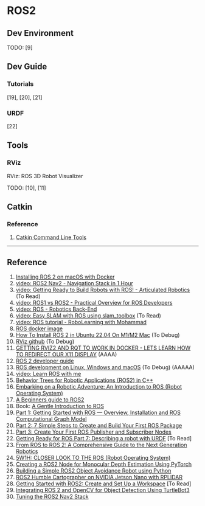 # ROS2


## Dev Environment

TODO: [9]

## Dev Guide

### Tutorials
[19], [20], [21]

### URDF
[22]


## Tools

### RViz
RViz: ROS 3D Robot Visualizer

TODO: [10], [11]

## Catkin

### Reference
1. [Catkin Command Line Tools](https://catkin-tools.readthedocs.io/en/latest/index.html)


<hr/>

## Reference
1. [Installing ROS 2 on macOS with Docker](https://foxglove.dev/blog/installing-ros2-on-macos-with-docker)
2. [video: ROS2 Nav2 - Navigation Stack in 1 Hour](https://www.youtube.com/watch?v=idQb2pB-h2Q)
3. [video: Getting Ready to Build Robots with ROS! - Articulated Robotics](https://www.youtube.com/playlist?list=PLunhqkrRNRhYYCaSTVP-qJnyUPkTxJnBt) (To Read)
4. [video: ROS1 vs ROS2 - Practical Overview for ROS Developers](https://www.youtube.com/watch?v=yn638LmVwlw)
5. [video: ROS - Robotics Back-End](https://www.youtube.com/playlist?list=PLLSegLrePWgIPU02-lpVtp58268VB3eCG) 
6. [video: Easy SLAM with ROS using slam_toolbox](https://www.youtube.com/watch?v=ZaiA3hWaRzE) (To Read)
7. [video: ROS tutorial - RoboLearning with Mohammad](https://www.youtube.com/playlist?list=PLDjgHhClgpyQqk6FS-xTfvankuRczxA2_)
8. [ROS docker image](https://hub.docker.com/r/osrf/ros)
9. [How To Install ROS 2 in Ubuntu 22.04 On M1/M2 Mac](https://www.theroboticsspace.com/blog/How-To-Install-ROS-2-in-Ubuntu-22-04-On-M1-Mac/) (To Debug)
10. [RViz github](https://github.com/ros2/rviz) (To Debug)
11. [GETTING RVIZ2 AND RQT TO WORK IN DOCKER - LETS LEARN HOW TO REDIRECT OUR X11 DISPLAY](https://www.kevsrobots.com/learn/learn_ros/14_docker_x11.html) (AAAA)
12. [ROS 2 developer guide](https://docs.ros.org/en/iron/The-ROS2-Project/Contributing/Developer-Guide.html)
13. [ROS development on Linux, Windows and macOS](https://ubuntu.com/blog/ros-development-on-linux-windows-and-macos) (To Debug) (AAAAA)
14. [video: Learn ROS with me](https://www.youtube.com/playlist?list=PLU9tksFlQRircAdEplrH9NMm4WtSA8yzi)
15. [Behavior Trees for Robotic Applications (ROS2) in C++](https://markus-x-buchholz.medium.com/behavior-trees-in-c-for-robotic-applications-ros2-775ec0e97856)
16. [Embarking on a Robotic Adventure: An Introduction to ROS (Robot Operating System)](https://medium.com/@kushantp179/embarking-on-a-robotic-adventure-an-introduction-to-ros-robot-operating-system-1d7972ca249d)
17. [A Beginners guide to ROS2](https://medium.com/@tetraengnrng/a-beginners-guide-to-ros2-29721dcf49c8)
18. Book: [A Gentle Introduction to ROS](https://jokane.net/agitr/)
19. [Part 1: Getting Started with ROS — Overview, Installation and ROS Computational Graph Model](https://medium.com/analytics-vidhya/getting-started-with-ros-overview-installation-and-ros-computational-graph-model-e94d7a16187f)
20. [Part 2: 7 Simple Steps to Create and Build Your First ROS Package](https://medium.com/swlh/7-simple-steps-to-create-and-build-our-first-ros-package-7e3080d36faa)
21. [Part 3: Create Your First ROS Publisher and Subscriber Nodes](https://medium.com/swlh/part-3-create-your-first-ros-publisher-and-subscriber-nodes-2e833dea7598)
22. [Getting Ready for ROS Part 7: Describing a robot with URDF](https://articulatedrobotics.xyz/ready-for-ros-7-urdf/) [To Read]
23. [From ROS to ROS 2: A Comprehensive Guide to the Next Generation Robotics](https://scalexi.medium.com/from-ros-to-ros-2-a-comprehensive-guide-to-the-next-generation-robotics-f93a4e2e5793)
24. [5W1H: CLOSER LOOK TO THE ROS (Robot Operating System)](https://medium.com/teknopar-akademi/5w1h-closer-look-to-the-ros-robot-operating-system-85a90682fd6c)
25. [Creating a ROS2 Node for Monocular Depth Estimation Using PyTorch](https://medium.com/@kabilankb2003/creating-a-ros2-node-for-monocular-depth-estimation-using-pytorch-d161171a56fc)
26. [Building a Simple ROS2 Object Avoidance Robot using Python](https://medium.com/@kabilankb2003/building-a-simple-ros2-object-avoidance-robot-using-python-962f5b8485d7)
27. [ROS2 Humble Cartographer on NVIDIA Jetson Nano with RPLIDAR](https://medium.com/@kabilankb2003/ros2-humble-cartographer-on-nvidia-jetson-nano-with-rplidar-c0dea4480b78)
28. [Getting Started with ROS2: Create and Set Up a Workspace](https://medium.com/spinor/getting-started-with-ros2-create-and-set-up-a-workspace-f60a6c52328c) [To Read]
29. [Integrating ROS 2 and OpenCV for Object Detection Using TurtleBot3](https://medium.com/@kabilankb2003/integrating-ros-2-and-opencv-for-object-detection-using-turtlebot3-3cce2404334e)
30. [Tuning the ROS2 Nav2 Stack](https://medium.com/@CanyonLakeRobotics/tuning-the-ros2-nav2-stack-5b01f455e217)
